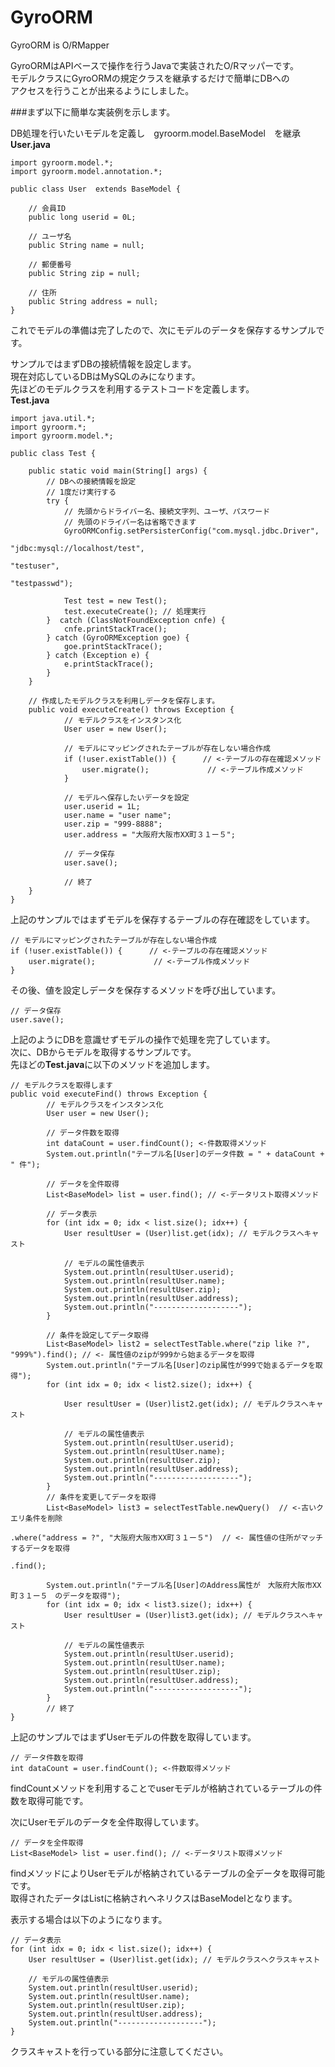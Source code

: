 # GyroORM
GyroORM is O/RMapper  
 
GyroORMはAPIベースで操作を行うJavaで実装されたO/Rマッパーです。  
モデルクラスにGyroORMの規定クラスを継承するだけで簡単にDBへの  
アクセスを行うことが出来るようにしました。  
  
  
###まず以下に簡単な実装例を示します。  

DB処理を行いたいモデルを定義し　gyroorm.model.BaseModel　を継承  
**User.java**
````
import gyroorm.model.*;
import gyroorm.model.annotation.*;

public class User  extends BaseModel {

	// 会員ID
	public long userid = 0L;
	
	// ユーザ名
	public String name = null;

	// 郵便番号
	public String zip = null;

	// 住所
	public String address = null;
}
````
  
これでモデルの準備は完了したので、次にモデルのデータを保存するサンプルです。  
  
サンプルではまずDBの接続情報を設定します。  
現在対応しているDBはMySQLのみになります。  
先ほどのモデルクラスを利用するテストコードを定義します。  
**Test.java**  
````
import java.util.*;
import gyroorm.*;
import gyroorm.model.*;

public class Test {

	public static void main(String[] args) {
		// DBへの接続情報を設定
		// 1度だけ実行する
		try {
			// 先頭からドライバー名、接続文字列、ユーザ、パスワード
			// 先頭のドライバー名は省略できます
			GyroORMConfig.setPersisterConfig("com.mysql.jdbc.Driver", 
														"jdbc:mysql://localhost/test", 
															"testuser", 
																"testpasswd");

			Test test = new Test();
			test.executeCreate(); // 処理実行
		}  catch (ClassNotFoundException cnfe) {
			cnfe.printStackTrace();
		} catch (GyroORMException goe) {
			goe.printStackTrace();
		} catch (Exception e) {
			e.printStackTrace();
		}
	}

	// 作成したモデルクラスを利用しデータを保存します。
	public void executeCreate() throws Exception {
			// モデルクラスをインスタンス化
			User user = new User();

			// モデルにマッピングされたテーブルが存在しない場合作成
			if (!user.existTable()) {      // <-テーブルの存在確認メソッド
				user.migrate();             // <-テーブル作成メソッド
			}

			// モデルへ保存したいデータを設定
			user.userid = 1L;
			user.name = "user name";
			user.zip = "999-8888";			
			user.address = "大阪府大阪市XX町３１ー５";

			// データ保存
			user.save();
			
			// 終了
	}
}
````
  
上記のサンプルではまずモデルを保存するテーブルの存在確認をしています。  
````
// モデルにマッピングされたテーブルが存在しない場合作成
if (!user.existTable()) {      // <-テーブルの存在確認メソッド
	user.migrate();             // <-テーブル作成メソッド
}
````
  
その後、値を設定しデータを保存するメソッドを呼び出しています。  
````
// データ保存
user.save();
````
  
  
上記のようにDBを意識せずモデルの操作で処理を完了しています。  
次に、DBからモデルを取得するサンプルです。  
先ほどの**Test.java**に以下のメソッドを追加します。  
````
// モデルクラスを取得します
public void executeFind() throws Exception {
		// モデルクラスをインスタンス化
		User user = new User();

		// データ件数を取得
		int dataCount = user.findCount(); <-件数取得メソッド
		System.out.println("テーブル名[User]のデータ件数 = " + dataCount + " 件");

		// データを全件取得
		List<BaseModel> list = user.find(); // <-データリスト取得メソッド

		// データ表示
		for (int idx = 0; idx < list.size(); idx++) {
			User resultUser = (User)list.get(idx); // モデルクラスへキャスト

			// モデルの属性値表示
			System.out.println(resultUser.userid);
			System.out.println(resultUser.name);
			System.out.println(resultUser.zip);
			System.out.println(resultUser.address);
			System.out.println("-------------------");
		}

		// 条件を設定してデータ取得
		List<BaseModel> list2 = selectTestTable.where("zip like ?", "999%").find(); // <- 属性値のzipが999から始まるデータを取得
		System.out.println("テーブル名[User]のzip属性が999で始まるデータを取得");
		for (int idx = 0; idx < list2.size(); idx++) {

			User resultUser = (User)list2.get(idx); // モデルクラスへキャスト

			// モデルの属性値表示
			System.out.println(resultUser.userid);
			System.out.println(resultUser.name);
			System.out.println(resultUser.zip);
			System.out.println(resultUser.address);
			System.out.println("-------------------");
		}
		// 条件を変更してデータを取得
		List<BaseModel> list3 = selectTestTable.newQuery()  // <-古いクエリ条件を削除
	                                                              .where("address = ?", "大阪府大阪市XX町３１ー５")  // <- 属性値の住所がマッチするデータを取得
	                                                              .find(); 

		System.out.println("テーブル名[User]のAddress属性が　大阪府大阪市XX町３１ー５　のデータを取得");
		for (int idx = 0; idx < list3.size(); idx++) {
			User resultUser = (User)list3.get(idx); // モデルクラスへキャスト

			// モデルの属性値表示
			System.out.println(resultUser.userid);
			System.out.println(resultUser.name);
			System.out.println(resultUser.zip);
			System.out.println(resultUser.address);
			System.out.println("-------------------");
		}
		// 終了
}
````
  
上記のサンプルではまずUserモデルの件数を取得しています。
````
// データ件数を取得
int dataCount = user.findCount(); <-件数取得メソッド
````
findCountメソッドを利用することでuserモデルが格納されているテーブルの件数を取得可能です。  
  
  
次にUserモデルのデータを全件取得しています。
````
// データを全件取得
List<BaseModel> list = user.find(); // <-データリスト取得メソッド
````
findメソッドによりUserモデルが格納されているテーブルの全データを取得可能です。  
取得されたデータはListに格納されヘネリクスはBaseModelとなります。  
  
表示する場合は以下のようになります。  
````
// データ表示
for (int idx = 0; idx < list.size(); idx++) {
	User resultUser = (User)list.get(idx); // モデルクラスへクラスキャスト

	// モデルの属性値表示
	System.out.println(resultUser.userid);
	System.out.println(resultUser.name);
	System.out.println(resultUser.zip);
	System.out.println(resultUser.address);
	System.out.println("-------------------");
}
````
クラスキャストを行っている部分に注意してください。  
  

